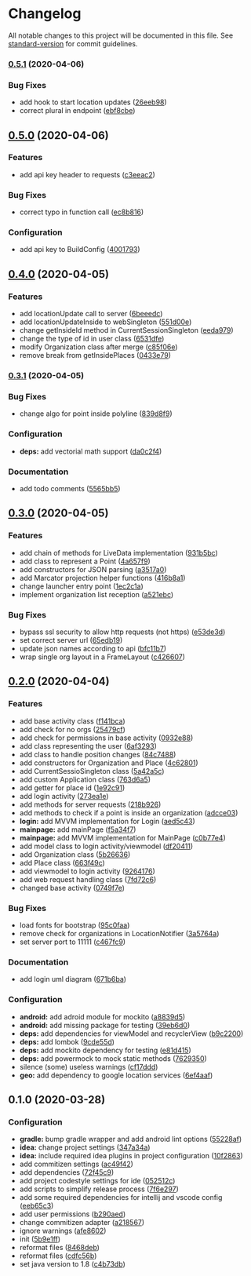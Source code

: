 # Changelog

All notable changes to this project will be documented in this file. See [standard-version](https://github.com/conventional-changelog/standard-version) for commit guidelines.

### [0.5.1](https://github.com/GruppOne/stalker-mobile-app/compare/v0.5.0...v0.5.1) (2020-04-06)


### Bug Fixes

* add hook to start location updates ([26eeb98](https://github.com/GruppOne/stalker-mobile-app/commit/26eeb98aa7e0be8d923b35871a560d47ad04d0b4))
* correct plural in endpoint ([ebf8cbe](https://github.com/GruppOne/stalker-mobile-app/commit/ebf8cbef62a85ef88b777b37558890209be13bae))

## [0.5.0](https://github.com/GruppOne/stalker-mobile-app/compare/v0.4.0...v0.5.0) (2020-04-06)


### Features

* add api key header to requests ([c3eeac2](https://github.com/GruppOne/stalker-mobile-app/commit/c3eeac283ad15c196c0111c22480ba6fdaf91c49))


### Bug Fixes

* correct typo in function call ([ec8b816](https://github.com/GruppOne/stalker-mobile-app/commit/ec8b8166f1e150f83d8e8e3b56c69463e0044601))


### Configuration

* add api key to BuildConfig ([4001793](https://github.com/GruppOne/stalker-mobile-app/commit/400179325fcea8d3ac5b0656cc4086398e25f5eb))

## [0.4.0](https://github.com/GruppOne/stalker-mobile-app/compare/v0.3.1...v0.4.0) (2020-04-05)


### Features

* add locationUpdate call to server ([6beeedc](https://github.com/GruppOne/stalker-mobile-app/commit/6beeedc0b39d1447b5437ea369ad96f96d23af63))
* add locationUpdateInside to webSingleton ([551d00e](https://github.com/GruppOne/stalker-mobile-app/commit/551d00ea946434a413169a3b9fd9fb9859d12360))
* change getInsideId method in CurrentSessionSingleton ([eeda979](https://github.com/GruppOne/stalker-mobile-app/commit/eeda979fbc49cd95b6f5c8221fc074d49c313cfb))
* change the type of id in user class ([6531dfe](https://github.com/GruppOne/stalker-mobile-app/commit/6531dfe70a6dcf87ccd8930fc35bfd8a4b48813a))
* modify Organization class after merge ([c85f06e](https://github.com/GruppOne/stalker-mobile-app/commit/c85f06e5a4eccce6182eb454eb9efc3f773ed5a2))
* remove break from getInsidePlaces ([0433e79](https://github.com/GruppOne/stalker-mobile-app/commit/0433e795f52c0fc76832009284236450063e298f))

### [0.3.1](https://github.com/GruppOne/stalker-mobile-app/compare/v0.3.0...v0.3.1) (2020-04-05)


### Bug Fixes

* change algo for point inside polyline ([839d8f9](https://github.com/GruppOne/stalker-mobile-app/commit/839d8f9e0f0c80add6e89e7ee0711cc12230761b))


### Configuration

* **deps:** add vectorial math support ([da0c2f4](https://github.com/GruppOne/stalker-mobile-app/commit/da0c2f49e379d4ca683f9ed3f5afd7a9e8ab6f80))


### Documentation

* add todo comments ([5565bb5](https://github.com/GruppOne/stalker-mobile-app/commit/5565bb5ec407aa1e59007cb6a6589a42af37c75f))

## [0.3.0](https://github.com/GruppOne/stalker-mobile-app/compare/v0.2.0...v0.3.0) (2020-04-05)


### Features

* add chain of methods for LiveData implementation ([931b5bc](https://github.com/GruppOne/stalker-mobile-app/commit/931b5bcaa3bedcca841e9401b08e46ebdc6b6af5))
* add class to represent a Point ([4a657f9](https://github.com/GruppOne/stalker-mobile-app/commit/4a657f98186533904fc6d4e84eb127fbc9f06c3f))
* add constructors for JSON parsing ([a3517a0](https://github.com/GruppOne/stalker-mobile-app/commit/a3517a01163530fb178ae6956d8349a87453bcf6))
* add Marcator projection helper functions ([416b8a1](https://github.com/GruppOne/stalker-mobile-app/commit/416b8a1e017cf2ab9b58c614b3f033dd753920d7))
* change launcher entry point ([1ec2c1a](https://github.com/GruppOne/stalker-mobile-app/commit/1ec2c1a51948eda50b9f7376915e5f7f9f20e839))
* implement organization list reception ([a521ebc](https://github.com/GruppOne/stalker-mobile-app/commit/a521ebcffb08efafb58584ee3b47e2e749822955))


### Bug Fixes

* bypass ssl security to allow http requests (not https) ([e53de3d](https://github.com/GruppOne/stalker-mobile-app/commit/e53de3dc569422e956bd7a9af637b8bb40b6086a))
* set correct server url ([65edb19](https://github.com/GruppOne/stalker-mobile-app/commit/65edb19258073cbe1da6b38c1b1f83c80d7f6dec))
* update json names according to api ([bfc11b7](https://github.com/GruppOne/stalker-mobile-app/commit/bfc11b70a551edf94ec07c397d8353ceb8c71546))
* wrap single org layout in a FrameLayout ([c426607](https://github.com/GruppOne/stalker-mobile-app/commit/c42660747bb8159e036fda1b88194d9cd17a04ec))

## [0.2.0](https://github.com/GruppOne/stalker-mobile-app/compare/v0.1.0...v0.2.0) (2020-04-04)


### Features

* add base activity class ([f141bca](https://github.com/GruppOne/stalker-mobile-app/commit/f141bca04ed83a3961b0254b88b0e8069abb069d))
* add check for no orgs ([25479cf](https://github.com/GruppOne/stalker-mobile-app/commit/25479cf673dcec24ce3cacf32f48871bd6643071))
* add check for permissions in base activity ([0932e88](https://github.com/GruppOne/stalker-mobile-app/commit/0932e88b72b567e50ed3fe6e1d60e67b9df73d5e))
* add class representing the user ([6af3293](https://github.com/GruppOne/stalker-mobile-app/commit/6af329358790f0f1c52562a57833599117235150))
* add class to handle position changes ([84c7488](https://github.com/GruppOne/stalker-mobile-app/commit/84c74885ab1e4ec49323d943450e5cf9083e6679))
* add constructors for Organization and Place ([4c62801](https://github.com/GruppOne/stalker-mobile-app/commit/4c628018f71e1e3eb3e3ab710458bcc20918c31b))
* add CurrentSessioSingleton class ([5a42a5c](https://github.com/GruppOne/stalker-mobile-app/commit/5a42a5cb166c98b4abd620ee01f2345dc7e24a49))
* add custom Application class ([763d6a5](https://github.com/GruppOne/stalker-mobile-app/commit/763d6a5ffa50f8279291a274ad30834cb077528f))
* add getter for place id ([1e92c91](https://github.com/GruppOne/stalker-mobile-app/commit/1e92c910d3df2a8f327d5162e49152f585f75d72))
* add login activity ([273ea1e](https://github.com/GruppOne/stalker-mobile-app/commit/273ea1e04d2c3d6d7fb249274380df92d6b926f6))
* add methods for server requests ([218b926](https://github.com/GruppOne/stalker-mobile-app/commit/218b926fd0c19628fad0df1aa657fdd50a959531))
* add methods to check if a point is inside an organization ([adcce03](https://github.com/GruppOne/stalker-mobile-app/commit/adcce038e65cef15ab2fbee46b94c36864af44ac))
* **login:** add MVVM implementation for Login ([aed5c43](https://github.com/GruppOne/stalker-mobile-app/commit/aed5c430b6765948a265f18cf836f818cb6c1141))
* **mainpage:** add mainPage ([f5a34f7](https://github.com/GruppOne/stalker-mobile-app/commit/f5a34f78694730433b937ece31c4e062e93af24e))
* **mainpage:** add MVVM implementation for MainPage ([c0b77e4](https://github.com/GruppOne/stalker-mobile-app/commit/c0b77e4492d92aea4c944b0971fc8f3531b71557))
* add model class to login activity/viewmodel ([df20411](https://github.com/GruppOne/stalker-mobile-app/commit/df2041122f26ad557f735595c909eb8fb3ebdd68))
* add Organization class ([5b26636](https://github.com/GruppOne/stalker-mobile-app/commit/5b26636851fd70abed806e677b2406e544670691))
* add Place class ([663f49c](https://github.com/GruppOne/stalker-mobile-app/commit/663f49c5394fb4e4ae63598ee1e7dd9d2741a86b))
* add viewmodel to login activity ([9264176](https://github.com/GruppOne/stalker-mobile-app/commit/9264176242594189ba191d8f0e19988cfe2f6af3))
* add web request handling class ([7fd72c6](https://github.com/GruppOne/stalker-mobile-app/commit/7fd72c620bb8315a34e823d8bfcbdf8044191578))
* changed base activity ([0749f7e](https://github.com/GruppOne/stalker-mobile-app/commit/0749f7e193c8b76a24cb69346b065b946ab6fd04))


### Bug Fixes

* load fonts for bootstrap ([95c0faa](https://github.com/GruppOne/stalker-mobile-app/commit/95c0faa2398bc8bc32494c86d5ec4a4343c46db6))
* remove check for organizations in LocationNotifier ([3a5764a](https://github.com/GruppOne/stalker-mobile-app/commit/3a5764a6e4c4594031712251faefc59d68de05a1))
* set server port to 11111 ([c467fc9](https://github.com/GruppOne/stalker-mobile-app/commit/c467fc9eb226b755e7be258d22b630034ac9d6c0))


### Documentation

* add login uml diagram ([671b6ba](https://github.com/GruppOne/stalker-mobile-app/commit/671b6ba82bab21d8266ce50b2ef3f268325d7298))


### Configuration

* **android:** add adroid module for mockito ([a8839d5](https://github.com/GruppOne/stalker-mobile-app/commit/a8839d57b89ae16bb24501d60d292f6c05babd40))
* **android:** add missing package for testing ([39eb6d0](https://github.com/GruppOne/stalker-mobile-app/commit/39eb6d0d97335c7bf0209d9f94d34238fcd8da88))
* **deps:** add dependencies for viewModel and recyclerView ([b9c2200](https://github.com/GruppOne/stalker-mobile-app/commit/b9c2200437e813783cbe8a8773b77b35ab9fc57c))
* **deps:** add lombok ([9cde55d](https://github.com/GruppOne/stalker-mobile-app/commit/9cde55d7cc9bf2124fddd36bced8e550a0e31d17))
* **deps:** add mockito dependency for testing ([e81d415](https://github.com/GruppOne/stalker-mobile-app/commit/e81d415e0ea734947633dc975eefcd1914ec333f))
* **deps:** add powermock to mock static methods ([7629350](https://github.com/GruppOne/stalker-mobile-app/commit/7629350d02843df0105169a6f1a668074161d183))
* silence (some) useless warnings ([cf17ddd](https://github.com/GruppOne/stalker-mobile-app/commit/cf17dddd4d989703343506ba73c541b2f264a6f5))
* **geo:** add dependency to google location services ([6ef4aaf](https://github.com/GruppOne/stalker-mobile-app/commit/6ef4aaf795cb63c310a32359a90ac2a46d34723f))

## 0.1.0 (2020-03-28)


### Configuration

* **gradle:** bump gradle wrapper and add android lint options ([55228af](https://github.com/GruppOne/stalker-mobile-app/commit/55228af22edbce261c29063e7bcc202299532452))
* **idea:** change project settings ([347a34a](https://github.com/GruppOne/stalker-mobile-app/commit/347a34aa1a75bba2052c059b5bfe1ffb60368cd6))
* **idea:** include required idea plugins in project configuration ([10f2863](https://github.com/GruppOne/stalker-mobile-app/commit/10f28637b3a6514b7b97e79c457864dbfd02b3c4))
* add commitizen settings ([ac49f42](https://github.com/GruppOne/stalker-mobile-app/commit/ac49f425f542143dfceb97da68f3291f1cf6c69c))
* add dependencies ([72f45c9](https://github.com/GruppOne/stalker-mobile-app/commit/72f45c9014cb1ae20ff7af059021fac7497cb650))
* add project codestyle settings for ide ([052512c](https://github.com/GruppOne/stalker-mobile-app/commit/052512cf6126b297e75b23c25057fb6690c6bf9c))
* add scripts to simplify release process ([7f6e297](https://github.com/GruppOne/stalker-mobile-app/commit/7f6e297a1b64616e6a0095e81fb78698c0a4737c))
* add some required dependencies for intellij and vscode config ([eeb65c3](https://github.com/GruppOne/stalker-mobile-app/commit/eeb65c32c5832f9fa2c54f7e536f61a8653284ea))
* add user permissions ([b290aed](https://github.com/GruppOne/stalker-mobile-app/commit/b290aed511529614f80ec62956f7b444b3c2bff6))
* change commitizen adapter ([a218567](https://github.com/GruppOne/stalker-mobile-app/commit/a21856781770e270f8851a709f0ead7790b63750))
* ignore warnings ([afe8602](https://github.com/GruppOne/stalker-mobile-app/commit/afe8602eb5074b97649eb02422ebb8ece21687c3))
* init ([5b9e1ff](https://github.com/GruppOne/stalker-mobile-app/commit/5b9e1ff55bb5df3551fb35adb757461252796343))
* reformat files ([8468deb](https://github.com/GruppOne/stalker-mobile-app/commit/8468deb0fb3feea1d80c1d114fc37bd2cc6b1c1e))
* reformat files ([cdfc56b](https://github.com/GruppOne/stalker-mobile-app/commit/cdfc56ba0c05e86dafc284f97a4bacd7249ab203))
* set java version to 1.8 ([c4b73db](https://github.com/GruppOne/stalker-mobile-app/commit/c4b73db4e92724fded5c5d3951eb24979f6ef551))
